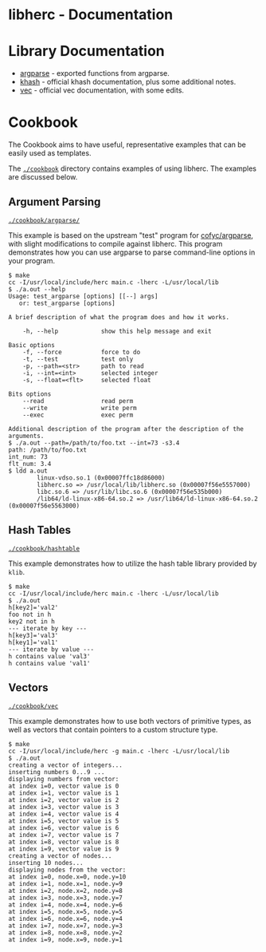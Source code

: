 # libherc - Documentation

# Library Documentation

* [argparse](./argparse.md) - exported functions from argparse.
* [khash](./khash.md) - official khash documentation, plus some additional notes.
* [vec](./vec.md) - official vec documentation, with some edits.

# Cookbook

The Cookbook aims to have useful, representative examples that can be easily
used as templates.

The [`./cookbook`](./cookbook) directory contains examples of using libherc.
The examples are discussed below.

## Argument Parsing

[`./cookbook/argparse/`](./cookbook/argparse/)

This example is based on the upstream "test" program for
[cofyc/argparse](https://github.com/cofyc/argparse), with slight modifications
to compile against libherc. This program demonstrates how you can use argparse
to parse command-line options in your program.

```
$ make
cc -I/usr/local/include/herc main.c -lherc -L/usr/local/lib
$ ./a.out --help
Usage: test_argparse [options] [[--] args]
   or: test_argparse [options]

A brief description of what the program does and how it works.

    -h, --help            show this help message and exit

Basic options
    -f, --force           force to do
    -t, --test            test only
    -p, --path=<str>      path to read
    -i, --int=<int>       selected integer
    -s, --float=<flt>     selected float

Bits options
    --read                read perm
    --write               write perm
    --exec                exec perm

Additional description of the program after the description of the arguments.
$ ./a.out --path=/path/to/foo.txt --int=73 -s3.4
path: /path/to/foo.txt
int_num: 73
flt_num: 3.4
$ ldd a.out
        linux-vdso.so.1 (0x00007ffc18d86000)
        libherc.so => /usr/local/lib/libherc.so (0x00007f56e5557000)
        libc.so.6 => /usr/lib/libc.so.6 (0x00007f56e535b000)
        /lib64/ld-linux-x86-64.so.2 => /usr/lib64/ld-linux-x86-64.so.2 (0x00007f56e5563000)
```

## Hash Tables

[`./cookbook/hashtable`](./cookbook/hashtable/)

This example demonstrates how to utilize the hash table library provided by
`klib`.


```
$ make
cc -I/usr/local/include/herc main.c -lherc -L/usr/local/lib
$ ./a.out 
h[key2]='val2'
foo not in h
key2 not in h
--- iterate by key ---
h[key3]='val3'
h[key1]='val1'
--- iterate by value ---
h contains value 'val3'
h contains value 'val1'
```

## Vectors

[`./cookbook/vec`](./cookbook/vec/)

This example demonstrates how to use both vectors of primitive types, as well
as vectors that contain pointers to a custom structure type.

```
$ make
cc -I/usr/local/include/herc -g main.c -lherc -L/usr/local/lib
$ ./a.out 
creating a vector of integers... 
inserting numbers 0...9 ...
displaying numbers from vector:
at index i=0, vector value is 0
at index i=1, vector value is 1
at index i=2, vector value is 2
at index i=3, vector value is 3
at index i=4, vector value is 4
at index i=5, vector value is 5
at index i=6, vector value is 6
at index i=7, vector value is 7
at index i=8, vector value is 8
at index i=9, vector value is 9
creating a vector of nodes...
inserting 10 nodes... 
displaying nodes from the vector:
at index i=0, node.x=0, node.y=10
at index i=1, node.x=1, node.y=9
at index i=2, node.x=2, node.y=8
at index i=3, node.x=3, node.y=7
at index i=4, node.x=4, node.y=6
at index i=5, node.x=5, node.y=5
at index i=6, node.x=6, node.y=4
at index i=7, node.x=7, node.y=3
at index i=8, node.x=8, node.y=2
at index i=9, node.x=9, node.y=1
```
